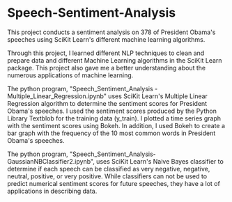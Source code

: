 # Speech-Sentiment-Analysis
This project conducts a sentiment analysis on 378 of President Obama's speeches using SciKit Learn's different machine learning algorithms. 

Through this project, I learned different NLP techniques to clean and prepare data and different Machine Learning algorithms in the SciKit Learn package. This project also gave me a better understanding about the numerous applications of machine learning.

The python program, "Speech_Sentiment_Analysis - Multiple_Linear_Regression.ipynb" uses SciKit Learn's Multiple Linear Regression algorithm to determine the sentiment scores for President Obama's speeches. I used the sentiment scores produced by the Python Library Textblob for the training data (y_train). I plotted a time series graph with the sentiment scores using Bokeh. In addition, I used Bokeh to create a bar graph with the frequency of the 10 most common words in President Obama's speeches.

The python program, "Speech_Sentiment_Analysis-GaussianNBClassifier2.ipynb", uses SciKit Learn's Naive Bayes classifier to determine if each speech can be classified as very negative, negative, neutral, positive, or very positive. While classifiers can not be used to predict numerical sentiment scores for future speeches, they have a lot of applications in describing data.
